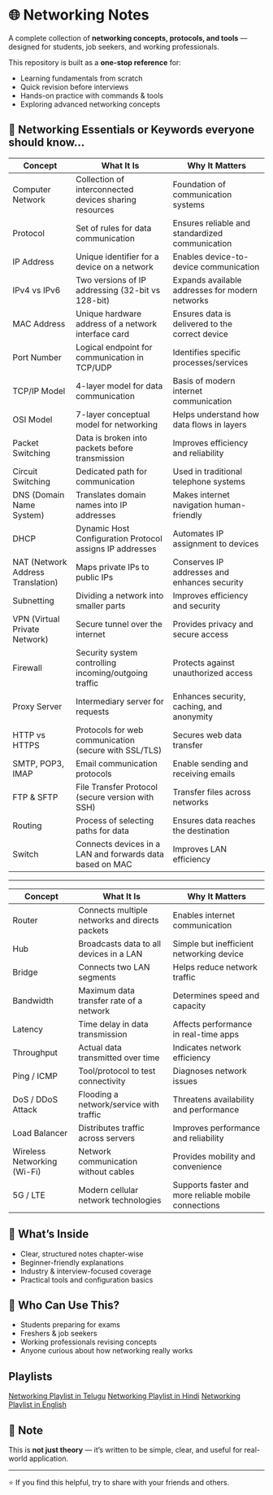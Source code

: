 # 🌐 Networking Notes

A complete collection of **networking concepts, protocols, and tools** — designed for students, job seekers, and working professionals.  

This repository is built as a **one-stop reference** for:  
- Learning fundamentals from scratch  
- Quick revision before interviews  
- Hands-on practice with commands & tools  
- Exploring advanced networking concepts  

## 📘 Networking Essentials or Keywords everyone should know... 

| Concept                  | What It Is                                                                 | Why It Matters                                                                 |
|---------------------------|-----------------------------------------------------------------------------|--------------------------------------------------------------------------------|
| Computer Network          | Collection of interconnected devices sharing resources                     | Foundation of communication systems                                            |
| Protocol                  | Set of rules for data communication                                        | Ensures reliable and standardized communication                                |
| IP Address                | Unique identifier for a device on a network                                | Enables device-to-device communication                                         |
| IPv4 vs IPv6              | Two versions of IP addressing (32-bit vs 128-bit)                          | Expands available addresses for modern networks                                |
| MAC Address               | Unique hardware address of a network interface card                        | Ensures data is delivered to the correct device                                |
| Port Number               | Logical endpoint for communication in TCP/UDP                              | Identifies specific processes/services                                         |
| TCP/IP Model              | 4-layer model for data communication                                       | Basis of modern internet communication                                         |
| OSI Model                 | 7-layer conceptual model for networking                                    | Helps understand how data flows in layers                                      |
| Packet Switching          | Data is broken into packets before transmission                            | Improves efficiency and reliability                                            |
| Circuit Switching         | Dedicated path for communication                                           | Used in traditional telephone systems                                          |
| DNS (Domain Name System)  | Translates domain names into IP addresses                                  | Makes internet navigation human-friendly                                       |
| DHCP                      | Dynamic Host Configuration Protocol assigns IP addresses                   | Automates IP assignment to devices                                             |
| NAT (Network Address Translation) | Maps private IPs to public IPs                                     | Conserves IP addresses and enhances security                                   |
| Subnetting                | Dividing a network into smaller parts                                      | Improves efficiency and security                                               |
| VPN (Virtual Private Network) | Secure tunnel over the internet                                        | Provides privacy and secure access                                             |
| Firewall                  | Security system controlling incoming/outgoing traffic                      | Protects against unauthorized access                                           |
| Proxy Server              | Intermediary server for requests                                           | Enhances security, caching, and anonymity                                      |
| HTTP vs HTTPS             | Protocols for web communication (secure with SSL/TLS)                      | Secures web data transfer                                                      |
| SMTP, POP3, IMAP          | Email communication protocols                                              | Enable sending and receiving emails                                            |
| FTP & SFTP                | File Transfer Protocol (secure version with SSH)                           | Transfer files across networks                                                 |
| Routing                   | Process of selecting paths for data                                        | Ensures data reaches the destination                                           |
| Switch                    | Connects devices in a LAN and forwards data based on MAC                   | Improves LAN efficiency                                                        |

---

| Concept                  | What It Is                                                                 | Why It Matters                                                                 |
|---------------------------|-----------------------------------------------------------------------------|--------------------------------------------------------------------------------|
| Router                   | Connects multiple networks and directs packets                             | Enables internet communication                                                 |
| Hub                      | Broadcasts data to all devices in a LAN                                    | Simple but inefficient networking device                                       |
| Bridge                   | Connects two LAN segments                                                  | Helps reduce network traffic                                                   |
| Bandwidth                | Maximum data transfer rate of a network                                    | Determines speed and capacity                                                  |
| Latency                  | Time delay in data transmission                                            | Affects performance in real-time apps                                          |
| Throughput               | Actual data transmitted over time                                          | Indicates network efficiency                                                   |
| Ping / ICMP               | Tool/protocol to test connectivity                                        | Diagnoses network issues                                                       |
| DoS / DDoS Attack        | Flooding a network/service with traffic                                    | Threatens availability and performance                                         |
| Load Balancer            | Distributes traffic across servers                                         | Improves performance and reliability                                           |
| Wireless Networking (Wi-Fi) | Network communication without cables                                     | Provides mobility and convenience                                              |
| 5G / LTE                 | Modern cellular network technologies                                       | Supports faster and more reliable mobile connections                           |


## 🚀 What’s Inside
- Clear, structured notes chapter-wise  
- Beginner-friendly explanations  
- Industry & interview-focused coverage  
- Practical tools and configuration basics  

## 🎯 Who Can Use This?
- Students preparing for exams  
- Freshers & job seekers  
- Working professionals revising concepts  
- Anyone curious about how networking really works  

## Playlists

[Networking Playlist in Telugu]()
[Networking Playlist in Hindi]()
[Networking Playlist in English]()

## 📌 Note
This is **not just theory** — it’s written to be simple, clear, and useful for real-world application.  

---
⭐ If you find this helpful, try to share with your friends and others.
